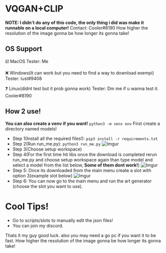# VQGAN+CLIP
**NOTE: I didn't do any of this code, the only thing i did was make it runnable on a local computer!**
Contact: Cooler#8190
How higher the resolution of the image gonna be how longer its gonna take!
## OS Support
☑️ MacOS Tester: Me

❌ Windows(It can work but you need to find a way to download exempi) Tester: lust#9408

❓ Linux(didnt test but it prob gonna work) Tester: Dm me if u wanna test it. Cooler#8190
## How 2 use!
**You can also create a venv if you want!** ```python3 -m venv env```
First create a directory named models!
- Step 1(Install all the required files!): ```pip3 install -r requirements.txt```
- Step 2(Run run_me.py): ```python3 run_me.py```
![Imgur](https://i.imgur.com/X6CGE79.png)
- Step 3(Choose setup workspace)
- Step 4(For the first time hit libs once the download is completed rerun run_me.py and choose setup workspace again than type model and select a model from the list below, **Some of them dont work!**)
![Imgur](https://i.imgur.com/65djKDD.png)
- Step 5: Once its downloaded from the main menu create a slot with option 3(example slot below)
![Imgur](https://i.imgur.com/ZhYBdcB.png)
- Step 6: You can now go to the main menu and run the art generator (choose the slot you want to use).

# Cool Tips!
- Go to scripts/slots to manually edit the json files!
- You can join my discord.

Thats it my guy good luck.
also you may need a go pc if you want it to be fast.
How higher the resolution of the image gonna be how longer its gonna take!
